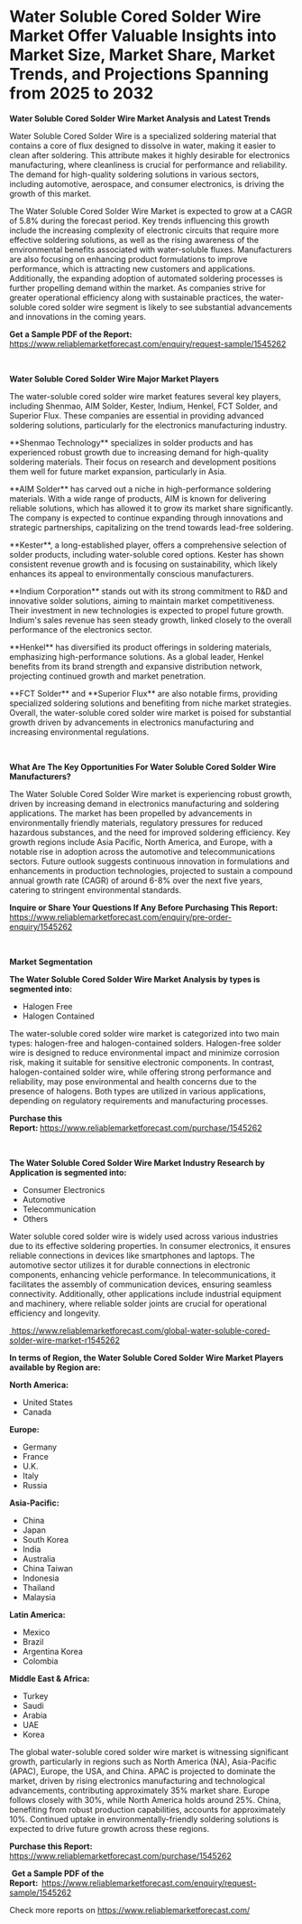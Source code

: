 <p><h1>Water Soluble Cored Solder Wire Market Offer Valuable Insights into Market Size, Market Share, Market Trends, and Projections Spanning from 2025 to 2032</h1></p><p><strong>Water Soluble Cored Solder Wire Market Analysis and Latest Trends</strong></p>
<p><p>Water Soluble Cored Solder Wire is a specialized soldering material that contains a core of flux designed to dissolve in water, making it easier to clean after soldering. This attribute makes it highly desirable for electronics manufacturing, where cleanliness is crucial for performance and reliability. The demand for high-quality soldering solutions in various sectors, including automotive, aerospace, and consumer electronics, is driving the growth of this market.</p><p>The Water Soluble Cored Solder Wire Market is expected to grow at a CAGR of 5.8% during the forecast period. Key trends influencing this growth include the increasing complexity of electronic circuits that require more effective soldering solutions, as well as the rising awareness of the environmental benefits associated with water-soluble fluxes. Manufacturers are also focusing on enhancing product formulations to improve performance, which is attracting new customers and applications. Additionally, the expanding adoption of automated soldering processes is further propelling demand within the market. As companies strive for greater operational efficiency along with sustainable practices, the water-soluble cored solder wire segment is likely to see substantial advancements and innovations in the coming years.</p></p>
<p><strong>Get a Sample PDF of the Report:&nbsp;</strong> <a href="https://www.reliablemarketforecast.com/enquiry/request-sample/1545262?utm_campaign=3357&utm_medium=2&utm_source=Github&utm_content=ia&utm_term=02042025&utm_id=water-soluble-cored-solder-wire">https://www.reliablemarketforecast.com/enquiry/request-sample/1545262</a></p>
<p>&nbsp;</p>
<p><strong>Water Soluble Cored Solder Wire Major Market Players</strong></p>
<p><p>The water-soluble cored solder wire market features several key players, including Shenmao, AIM Solder, Kester, Indium, Henkel, FCT Solder, and Superior Flux. These companies are essential in providing advanced soldering solutions, particularly for the electronics manufacturing industry.</p><p>**Shenmao Technology** specializes in solder products and has experienced robust growth due to increasing demand for high-quality soldering materials. Their focus on research and development positions them well for future market expansion, particularly in Asia.</p><p>**AIM Solder** has carved out a niche in high-performance soldering materials. With a wide range of products, AIM is known for delivering reliable solutions, which has allowed it to grow its market share significantly. The company is expected to continue expanding through innovations and strategic partnerships, capitalizing on the trend towards lead-free soldering.</p><p>**Kester**, a long-established player, offers a comprehensive selection of solder products, including water-soluble cored options. Kester has shown consistent revenue growth and is focusing on sustainability, which likely enhances its appeal to environmentally conscious manufacturers.</p><p>**Indium Corporation** stands out with its strong commitment to R&D and innovative solder solutions, aiming to maintain market competitiveness. Their investment in new technologies is expected to propel future growth. Indium's sales revenue has seen steady growth, linked closely to the overall performance of the electronics sector.</p><p>**Henkel** has diversified its product offerings in soldering materials, emphasizing high-performance solutions. As a global leader, Henkel benefits from its brand strength and expansive distribution network, projecting continued growth and market penetration.</p><p>**FCT Solder** and **Superior Flux** are also notable firms, providing specialized soldering solutions and benefiting from niche market strategies. Overall, the water-soluble cored solder wire market is poised for substantial growth driven by advancements in electronics manufacturing and increasing environmental regulations.</p></p>
<p>&nbsp;</p>
<p><strong>What Are The Key Opportunities For Water Soluble Cored Solder Wire Manufacturers?</strong></p>
<p><p>The Water Soluble Cored Solder Wire market is experiencing robust growth, driven by increasing demand in electronics manufacturing and soldering applications. The market has been propelled by advancements in environmentally friendly materials, regulatory pressures for reduced hazardous substances, and the need for improved soldering efficiency. Key growth regions include Asia Pacific, North America, and Europe, with a notable rise in adoption across the automotive and telecommunications sectors. Future outlook suggests continuous innovation in formulations and enhancements in production technologies, projected to sustain a compound annual growth rate (CAGR) of around 6-8% over the next five years, catering to stringent environmental standards.</p></p>
<p><strong>Inquire or Share Your Questions If Any Before Purchasing This Report:</strong> <a href="https://www.reliablemarketforecast.com/enquiry/pre-order-enquiry/1545262?utm_campaign=3357&utm_medium=2&utm_source=Github&utm_content=ia&utm_term=02042025&utm_id=water-soluble-cored-solder-wire">https://www.reliablemarketforecast.com/enquiry/pre-order-enquiry/1545262</a></p>
<p>&nbsp;</p>
<p><strong>Market Segmentation</strong></p>
<p><strong>The Water Soluble Cored Solder Wire Market Analysis by types is segmented into:</strong></p>
<p><ul><li>Halogen Free</li><li>Halogen Contained</li></ul></p>
<p><p>The water-soluble cored solder wire market is categorized into two main types: halogen-free and halogen-contained solders. Halogen-free solder wire is designed to reduce environmental impact and minimize corrosion risk, making it suitable for sensitive electronic components. In contrast, halogen-contained solder wire, while offering strong performance and reliability, may pose environmental and health concerns due to the presence of halogens. Both types are utilized in various applications, depending on regulatory requirements and manufacturing processes.</p></p>
<p><strong>Purchase this Report:&nbsp;</strong><a href="https://www.reliablemarketforecast.com/purchase/1545262?utm_campaign=3357&utm_medium=2&utm_source=Github&utm_content=ia&utm_term=02042025&utm_id=water-soluble-cored-solder-wire">https://www.reliablemarketforecast.com/purchase/1545262</a></p>
<p>&nbsp;</p>
<p><strong>The Water Soluble Cored Solder Wire Market Industry Research by Application is segmented into:</strong></p>
<p><ul><li>Consumer Electronics</li><li>Automotive</li><li>Telecommunication</li><li>Others</li></ul></p>
<p><p>Water soluble cored solder wire is widely used across various industries due to its effective soldering properties. In consumer electronics, it ensures reliable connections in devices like smartphones and laptops. The automotive sector utilizes it for durable connections in electronic components, enhancing vehicle performance. In telecommunications, it facilitates the assembly of communication devices, ensuring seamless connectivity. Additionally, other applications include industrial equipment and machinery, where reliable solder joints are crucial for operational efficiency and longevity.</p></p>
<p><a href="https://www.reliablemarketforecast.com/global-water-soluble-cored-solder-wire-market-r1545262?utm_campaign=3357&utm_medium=2&utm_source=Github&utm_content=ia&utm_term=02042025&utm_id=water-soluble-cored-solder-wire">&nbsp;https://www.reliablemarketforecast.com/global-water-soluble-cored-solder-wire-market-r1545262</a></p>
<p><strong>In terms of Region, the Water Soluble Cored Solder Wire Market Players available by Region are:</strong></p>
<p>
    <p> <strong> North America: </strong>
        <ul>
            <li>United States</li>
            <li>Canada</li>
        </ul>
        </p> 
    <p> <strong> Europe: </strong>
        <ul>
            <li>Germany</li>
            <li>France</li>
            <li>U.K.</li>
            <li>Italy</li>
            <li>Russia</li>
        </ul>
        </p> 
    <p> <strong> Asia-Pacific: </strong>
        <ul>
            <li>China</li>
            <li>Japan</li>
            <li>South Korea</li>
            <li>India</li>
            <li>Australia</li>
            <li>China Taiwan</li>
            <li>Indonesia</li>
            <li>Thailand</li>
            <li>Malaysia</li>
        </ul>
        </p> 
    <p> <strong> Latin America: </strong>
        <ul>
            <li>Mexico</li>
            <li>Brazil</li>
            <li>Argentina Korea</li>
            <li>Colombia</li>
        </ul>
        </p> 
    <p> <strong> Middle East & Africa: </strong>
        <ul>
            <li>Turkey</li>
            <li>Saudi</li>
            <li>Arabia</li>
            <li>UAE</li>
            <li>Korea</li>
        </ul>
    </p>
    </p>
<p><p>The global water-soluble cored solder wire market is witnessing significant growth, particularly in regions such as North America (NA), Asia-Pacific (APAC), Europe, the USA, and China. APAC is projected to dominate the market, driven by rising electronics manufacturing and technological advancements, contributing approximately 35% market share. Europe follows closely with 30%, while North America holds around 25%. China, benefiting from robust production capabilities, accounts for approximately 10%. Continued uptake in environmentally-friendly soldering solutions is expected to drive future growth across these regions.</p></p>
<p><strong>Purchase this Report: </strong><a href="https://www.reliablemarketforecast.com/purchase/1545262?utm_campaign=3357&utm_medium=2&utm_source=Github&utm_content=ia&utm_term=02042025&utm_id=water-soluble-cored-solder-wire">https://www.reliablemarketforecast.com/purchase/1545262</a></p>
<p>&nbsp;<strong>Get a Sample PDF of the Report:&nbsp;&nbsp;</strong><a href="https://www.reliablemarketforecast.com/enquiry/request-sample/1545262?utm_campaign=3357&utm_medium=2&utm_source=Github&utm_content=ia&utm_term=02042025&utm_id=water-soluble-cored-solder-wire">https://www.reliablemarketforecast.com/enquiry/request-sample/1545262</a></p>
<p><strong></strong></p>
<p>Check more reports on <a href="https://www.reliablemarketforecast.com/?utm_campaign=3357&utm_medium=2&utm_source=Github&utm_content=ia&utm_term=02042025&utm_id=water-soluble-cored-solder-wire">https://www.reliablemarketforecast.com/</a></p>